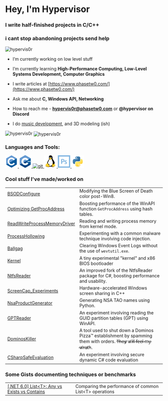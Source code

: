 <h1>Hey, I'm Hypervisor</h1>
<h3>I write half-finished projects in C/C++</h3>

<h3>i cant stop abandoning projects send help</h3>

<p align="left"> <img src="https://komarev.com/ghpvc/?username=hypervis0r&label=Profile%20views&color=ff4d00&style=flat" alt="hypervis0r" /> </p>

- I’m currently working on low level stuff

- I’m currently learning **High-Performance Computing, Low-Level Systems Development, Computer Graphics**

- I write articles at [https://www.phasetw0.com/](https://www.phasetw0.com/)

- Ask me about **C, Windows API, Networking**

- How to reach me - **hypervis0r@phasetw0.com** or **@hypervisor on Discord**

- I do [music development](https://soundcloud.com/hypervisorofficial), and 3D modeling (ish)

<p><img align="left" src="https://github-readme-stats.vercel.app/api/top-langs?username=hypervis0r&show_icons=true&theme=dark&locale=en&layout=compact" alt="hypervis0r" /></p>


<p>&nbsp;<img align="center" src="https://github-readme-stats.vercel.app/api?username=hypervis0r&show_icons=true&theme=dark&locale=en&count_private=true" alt="hypervis0r" /></p>

<h3 align="left">Languages and Tools:</h3>
<p align="left"> <a href="https://www.cprogramming.com/" target="_blank"> <img src="https://raw.githubusercontent.com/devicons/devicon/master/icons/c/c-original.svg" alt="c" width="40" height="40"/> </a> <a href="https://www.w3schools.com/cpp/" target="_blank"> <img src="https://raw.githubusercontent.com/devicons/devicon/master/icons/cplusplus/cplusplus-original.svg" alt="cplusplus" width="40" height="40"/> </a> <a href="https://git-scm.com/" target="_blank"> <img src="https://www.vectorlogo.zone/logos/git-scm/git-scm-icon.svg" alt="git" width="40" height="40"/> </a> <a href="https://www.linux.org/" target="_blank"> <img src="https://raw.githubusercontent.com/devicons/devicon/master/icons/linux/linux-original.svg" alt="linux" width="40" height="40"/> </a> <a href="https://www.photoshop.com/en" target="_blank"> <img src="https://raw.githubusercontent.com/devicons/devicon/master/icons/photoshop/photoshop-line.svg" alt="photoshop" width="40" height="40"/> </a> <a href="https://www.python.org" target="_blank"> <img src="https://raw.githubusercontent.com/devicons/devicon/master/icons/python/python-original.svg" alt="python" width="40" height="40"/> </a> </p>

<h3>Cool stuff I've made/worked on</h3>
<table>
<tr><td><a href="https://github.com/ph4s3tw0/BSODConfigure">BSODConfigure</a></td><td>Modifying the Blue Screen of Death color post-Win8.</td></tr>
<tr><td><a href="https://phasetw0.com/windows-internals/optimizing_function_resolving/">Optimizing GetProcAddress</a></td><td>Boosting performance of the WinAPI function <code>GetProcAddress</code> using hash tables.</td></tr>
<tr><td><a href="https://github.com/hypervis0r/ReadWriteProcessMemoryDriver">ReadWriteProcessMemoryDriver</a></td><td>Reading and writing process memory from kernel mode.</td></tr>
<tr><td><a href="https://github.com/hypervis0r/ProcessHollowing">ProcessHollowing</a></td><td>Experimenting with a common malware technique involving code injection.</td></tr>
<tr><td><a href="https://github.com/hypervis0r/Ballgag">Ballgag</a></td><td>Clearing Windows Event Logs without the use of <code>wevtutil.exe</code>.</td></tr>
<tr><td><a href="https://github.com/hypervis0r/kernel">Kernel</a></td><td>A tiny experimental "kernel" and x86 BIOS bootloader</td></tr>
<tr><td><a href="https://github.com/hypervis0r/NtfsReader">NtfsReader</a></td><td>An improved fork of the NtfsReader package for C#, boosting performance and usability.</td></tr>
<tr><td><a href="https://github.com/hypervis0r/ScreenCap_Experiments">ScreenCap_Experiments</a></td><td>Hardware-accelerated Windows screen sharing in C++</td></tr>
<tr><td><a href="https://github.com/hypervis0r/nsaproductgenerator">NsaProductGenerator</a></td><td>Generating NSA TAO names using Python.</td></tr>
<tr><td><a href="https://github.com/hypervis0r/GPTReader">GPTReader</a></td><td>An experiment involving reading the GUID partition tables (GPT) using WinAPI.</td></tr>
<tr><td><a href="https://github.com/hypervis0r/DominosKiller">DominosKiller</a></td><td>A tool used to shut down a Dominos Pizza™ establishment by spamming them with orders. T̶h̶e̴y̷ ̷w̸i̴l̸l̴ ̴f̶e̶e̵l̴ ̵m̴y̴ ̴w̸r̶a̵t̷h̵.</td></tr>
<tr><td><a href="https://github.com/hypervis0r/CSharpSafeEvaluation">CSharpSafeEvaluation</a></td><td>An experiment involving secure dynamic C# code evaluation</td></tr>
</table>
  
<h3>Some Gists documenting techniques or benchmarks</h3>
<table>
<tr><td><a href="https://gist.github.com/hypervis0r/2062848c44edb85871e13427cab64ad2">[.NET 6.0] List&lt;T&gt;: Any vs Exists vs Contains</a></td><td>Comparing the performance of common List&lt;T&gt; operations</td></tr>
</table>
